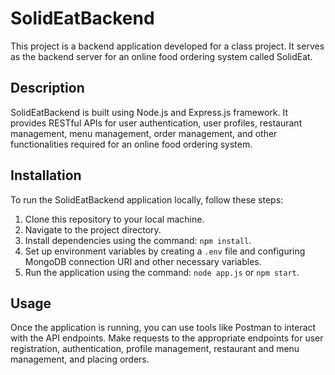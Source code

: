# SolidEatBackend

This project is a backend application developed for a class project. It serves as the backend server for an online food ordering system called SolidEat.

## Description

SolidEatBackend is built using Node.js and Express.js framework. It provides RESTful APIs for user authentication, user profiles, restaurant management, menu management, order management, and other functionalities required for an online food ordering system.

## Installation

To run the SolidEatBackend application locally, follow these steps:

1. Clone this repository to your local machine.
2. Navigate to the project directory.
3. Install dependencies using the command: `npm install`.
4. Set up environment variables by creating a `.env` file and configuring MongoDB connection URI and other necessary variables.
5. Run the application using the command: `node app.js` or `npm start`.

## Usage

Once the application is running, you can use tools like Postman to interact with the API endpoints. Make requests to the appropriate endpoints for user registration, authentication, profile management, restaurant and menu management, and placing orders.


